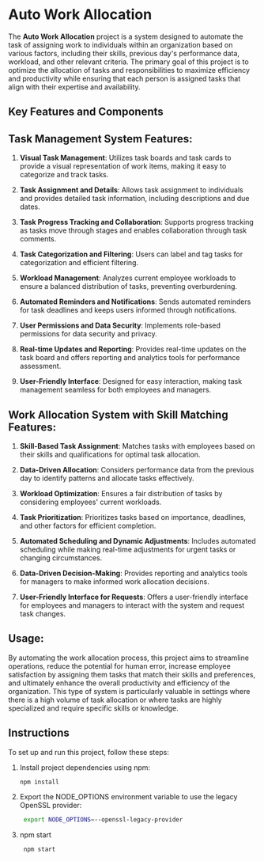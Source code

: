 # Auto Work Allocation

The **Auto Work Allocation** project is a system designed to automate the task of assigning work to individuals within an organization based on various factors, including their skills, previous day's performance data, workload, and other relevant criteria. The primary goal of this project is to optimize the allocation of tasks and responsibilities to maximize efficiency and productivity while ensuring that each person is assigned tasks that align with their expertise and availability.

## Key Features and Components

## Task Management System Features:

1. **Visual Task Management**: Utilizes task boards and task cards to provide a visual representation of work items, making it easy to categorize and track tasks.

2. **Task Assignment and Details**: Allows task assignment to individuals and provides detailed task information, including descriptions and due dates.

3. **Task Progress Tracking and Collaboration**: Supports progress tracking as tasks move through stages and enables collaboration through task comments.

4. **Task Categorization and Filtering**: Users can label and tag tasks for categorization and efficient filtering.

5. **Workload Management**: Analyzes current employee workloads to ensure a balanced distribution of tasks, preventing overburdening.

6. **Automated Reminders and Notifications**: Sends automated reminders for task deadlines and keeps users informed through notifications.

7. **User Permissions and Data Security**: Implements role-based permissions for data security and privacy.

8. **Real-time Updates and Reporting**: Provides real-time updates on the task board and offers reporting and analytics tools for performance assessment.

9. **User-Friendly Interface**: Designed for easy interaction, making task management seamless for both employees and managers.

## Work Allocation System with Skill Matching Features:

1. **Skill-Based Task Assignment**: Matches tasks with employees based on their skills and qualifications for optimal task allocation.

2. **Data-Driven Allocation**: Considers performance data from the previous day to identify patterns and allocate tasks effectively.

3. **Workload Optimization**: Ensures a fair distribution of tasks by considering employees' current workloads.

4. **Task Prioritization**: Prioritizes tasks based on importance, deadlines, and other factors for efficient completion.

5. **Automated Scheduling and Dynamic Adjustments**: Includes automated scheduling while making real-time adjustments for urgent tasks or changing circumstances.

6. **Data-Driven Decision-Making**: Provides reporting and analytics tools for managers to make informed work allocation decisions.

7. **User-Friendly Interface for Requests**: Offers a user-friendly interface for employees and managers to interact with the system and request task changes.

## Usage:

By automating the work allocation process, this project aims to streamline operations, reduce the potential for human error, increase employee satisfaction by assigning them tasks that match their skills and preferences, and ultimately enhance the overall productivity and efficiency of the organization. This type of system is particularly valuable in settings where there is a high volume of task allocation or where tasks are highly specialized and require specific skills or knowledge.


## Instructions

To set up and run this project, follow these steps:

1. Install project dependencies using npm:

   ```bash
   npm install


2. Export the NODE_OPTIONS environment variable to use the legacy OpenSSL provider:
   ```bash
    export NODE_OPTIONS=--openssl-legacy-provider


3. npm start
   ```bash
    npm start



